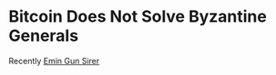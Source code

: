 
# Bitcoin Does Not Solve Byzantine Generals

Recently [Emin Gun Sirer][Sirer2016]



[Sirer2016]: http://hackingdistributed.com/2016/03/01/bitcoin-guarantees-strong-not-eventual-consistency/
